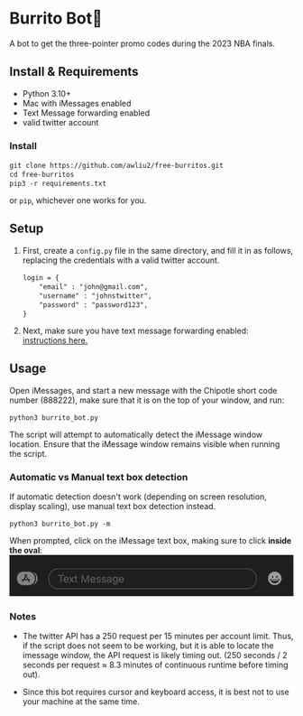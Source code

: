# Burrito Bot🌯
A bot to get the three-pointer promo codes during the 2023 NBA finals.

## Install & Requirements

* Python 3.10+
* Mac with iMessages enabled
* Text Message forwarding enabled
* valid twitter account

### Install
```
git clone https://github.com/awliu2/free-burritos.git
cd free-burritos
pip3 -r requirements.txt
```

or `pip`, whichever one works for you.


## Setup

1. First, create a `config.py` file in the same directory, and fill it in as follows, replacing the credentials with a valid twitter account. 

    ```
    login = {
        "email" : "john@gmail.com",
        "username" : "johnstwitter",
        "password" : "password123",
    }
    ```

2. Next, make sure you have text message forwarding enabled: [instructions here.](https://support.apple.com/en-us/HT208386)

## Usage
Open iMessages, and start a new message with the Chipotle short code number (888222), make sure that it is on the top of your window, and run:
```
python3 burrito_bot.py
```
The script will attempt to automatically detect the iMessage window location. Ensure that the iMessage window remains visible when running the script.

### Automatic vs Manual text box detection

If automatic detection doesn't work (depending on screen resolution, display scaling), use manual text box detection instead.
```
python3 burrito_bot.py -m
```

When prompted, click on the iMessage text box, making sure to click **inside the oval**: 
![iMessage text box](screenshots/messagebox.png)


### Notes

* The twitter API has a 250 request per 15 minutes per account limit. Thus, if the script does not seem to be working, but it is able to locate the imessage window, the API request is likely timing out. (250 seconds / 2 seconds per request $\approx$ 8.3 minutes of continuous runtime before timing out).

* Since this bot requires cursor and keyboard access, it is best not to use your machine at the same time.



